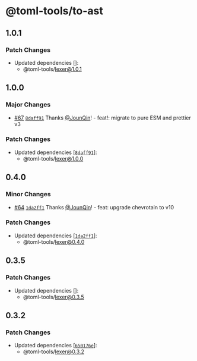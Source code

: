 # @toml-tools/to-ast

## 1.0.1

### Patch Changes

- Updated dependencies []:
  - @toml-tools/lexer@1.0.1

## 1.0.0

### Major Changes

- [#67](https://github.com/un-ts/toml-tools/pull/67) [`8daff91`](https://github.com/un-ts/toml-tools/commit/8daff91c3cce09e3c8bb3501be8b9be39e796f63) Thanks [@JounQin](https://github.com/JounQin)! - feat!: migrate to pure ESM and prettier v3

### Patch Changes

- Updated dependencies [[`8daff91`](https://github.com/un-ts/toml-tools/commit/8daff91c3cce09e3c8bb3501be8b9be39e796f63)]:
  - @toml-tools/lexer@1.0.0

## 0.4.0

### Minor Changes

- [#64](https://github.com/un-ts/toml-tools/pull/64) [`1da2ff1`](https://github.com/un-ts/toml-tools/commit/1da2ff14f2333008f312534a3016114c94600e06) Thanks [@JounQin](https://github.com/JounQin)! - feat: upgrade chevrotain to v10

### Patch Changes

- Updated dependencies [[`1da2ff1`](https://github.com/un-ts/toml-tools/commit/1da2ff14f2333008f312534a3016114c94600e06)]:
  - @toml-tools/lexer@0.4.0

## 0.3.5

### Patch Changes

- Updated dependencies []:
  - @toml-tools/lexer@0.3.5

## 0.3.2

### Patch Changes

- Updated dependencies [[`650176e`](https://github.com/un-ts/toml-tools/commit/650176e53e891b7c2d20c79538cb02e3be4e9c2b)]:
  - @toml-tools/lexer@0.3.2
